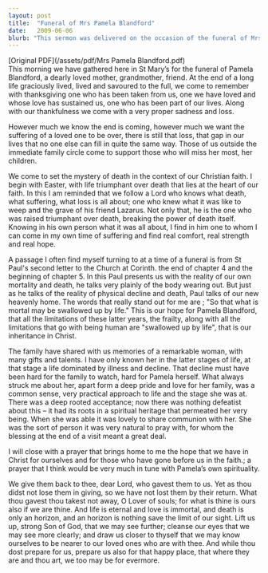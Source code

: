 ```yaml
---
layout: post
title:  "Funeral of Mrs Pamela Blandford"
date:   2009-06-06
blurb: "This sermon was delivered on the occasion of the funeral of Mrs Pamela Blandford. It reflects on the sadness of loss, the mystery of death, and the Christian faith's promise of life triumphant over death. The sermon also shares memories of Mrs Blandford as a remarkable woman with many gifts and talents."
---
```

[Original PDF](/assets/pdf/Mrs Pamela Blandford.pdf)    
This morning we have gathered here in St Mary’s for the funeral of Pamela Blandford, a dearly loved mother, grandmother, friend. At the end of a long life graciously lived, lived and savoured to the full, we come to remember with thanksgiving one who has been taken from us, one we have loved and whose love has sustained us, one who has been part of our lives. Along with our thankfulness we come with a very proper sadness and loss.

However much we know the end is coming, however much we want the suffering of a loved one to be over, there is still that loss, that gap in our lives that no one else can fill in quite the same way. Those of us outside the immediate family circle come to support those who will miss her most, her children.

We come to set the mystery of death in the context of our Christian faith. I begin with Easter, with life triumphant over death that lies at the heart of our faith. In this I am reminded that we follow a Lord who knows what death, what suffering, what loss is all about; one who knew what it was like to weep and the grave of his friend Lazarus. Not only that, he is the one who was raised triumphant over death, breaking the power of death itself. Knowing in his own person what it was all about, I find in him one to whom I can come in my own time of suffering and find real comfort, real strength and real hope.

A passage I often find myself turning to at a time of a funeral is from St Paul's second letter to the Church at Corinth. the end of chapter 4 and the beginning of chapter 5. In this Paul presents us with the reality of our own mortality and death, he talks very plainly of the body wearing out. But just as he talks of the reality of physical decline and death, Paul talks of our new heavenly home. The words that really stand out for me are ; "So that what is mortal may be swallowed up by life." This is our hope for Pamela Blandford, that all the limitations of these latter years, the frailty, along with all the limitations that go with being human are "swallowed up by life", that is our inheritance in Christ.

The family have shared with us memories of a remarkable woman, with many gifts and talents. I have only known her in the latter stages of life, at that stage a life dominated by illness and decline. That decline must have been hard for the family to watch, hard for Pamela herself. What always struck me about her, apart form a deep pride and love for her family, was a common sense, very practical approach to life and the stage she was at. There was a deep rooted acceptance; now there was nothing defeatist about this – it had its roots in a spiritual heritage that permeated her very being. When she was able it was lovely to share communion with her. She was the sort of person it was very natural to pray with, for whom the blessing at the end of a visit meant a great deal.

I will close with a prayer that brings home to me the hope that we have in Christ for ourselves and for those who have gone before us in the faith.; a prayer that I think would be very much in tune with Pamela’s own spirituality.

We give them back to thee, dear Lord, who gavest them to us. Yet as thou didst not lose them in giving, so we have not lost them by their return. What thou gavest thou takest not away, O Lover of souls; for what is thine is ours also if we are thine. And life is eternal and love is immortal, and death is only an horizon, and an horizon is nothing save the limit of our sight. Lift us up, strong Son of God, that we may see further; cleanse our eyes that we may see more clearly; and draw us closer to thyself that we may know ourselves to be nearer to our loved ones who are with thee. And while thou dost prepare for us, prepare us also for that happy place, that where they are and thou art, we too may be for evermore.
